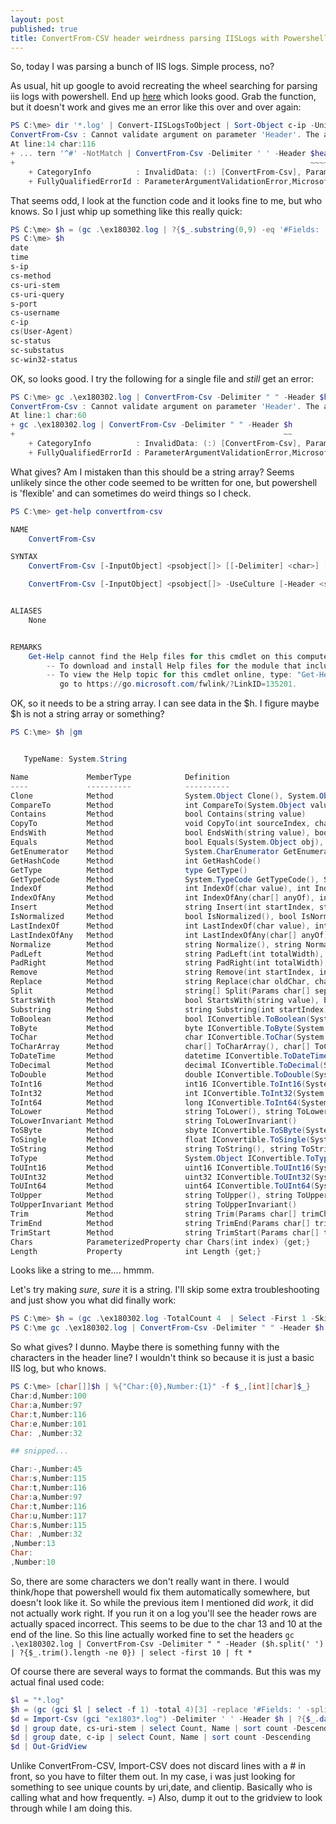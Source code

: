 ```yaml
---
layout: post
published: true
title: ConvertFrom-CSV header weirdness parsing IISLogs with Powershell
---
```

So, today I was parsing a bunch of IIS logs. Simple process, no? 

As usual, hit up google to avoid recreating the wheel searching for parsing iis logs with powershell. End up [here](https://bentaylor.work/2016/09/parsing-iis-logs-to-powershell-objects/) which looks good. Grab the function, but it doesn't work and gives me an error like this over and over again:

```powershell
PS C:\me> dir '*.log' | Convert-IISLogsToObject | Sort-Object c-ip -Unique | Select-Object date, time, s-ip, c-ip, cs-uri-stem, cs-username | Format-Table
ConvertFrom-Csv : Cannot validate argument on parameter 'Header'. The argument is null or empty. Provide an argument that is not null or empty, and then try the command again.
At line:14 char:116
+ ... tern '^#' -NotMatch | ConvertFrom-Csv -Delimiter ' ' -Header $headers
+                                                                  ~~~~~~~~
    + CategoryInfo          : InvalidData: (:) [ConvertFrom-Csv], ParameterBindingValidationException
    + FullyQualifiedErrorId : ParameterArgumentValidationError,Microsoft.PowerShell.Commands.ConvertFromCsvCommand
```

That seems odd, I look at the function code and it looks fine to me, but who knows. So I just whip up something like this really quick:

```powershell
PS C:\me> $h = (gc .\ex180302.log | ?{$_.substring(0,9) -eq '#Fields: '} | select -first 1).substring(9).split(' ')
PS C:\me> $h
date
time
s-ip
cs-method
cs-uri-stem
cs-uri-query
s-port
cs-username
c-ip
cs(User-Agent)
sc-status
sc-substatus
sc-win32-status
```

OK, so looks good. I try the following for a single file and _still_ get an error:

```powershell
PS C:\me> gc .\ex180302.log | ConvertFrom-Csv -Delimiter " " -Header $h
ConvertFrom-Csv : Cannot validate argument on parameter 'Header'. The argument is null or empty. Provide an argument that is not null or empty, and then try the command again.
At line:1 char:60
+ gc .\ex180302.log | ConvertFrom-Csv -Delimiter " " -Header $h
+                                                            ~~
    + CategoryInfo          : InvalidData: (:) [ConvertFrom-Csv], ParameterBindingValidationException
    + FullyQualifiedErrorId : ParameterArgumentValidationError,Microsoft.PowerShell.Commands.ConvertFromCsvCommand
```

What gives? Am I mistaken than this should be a string array? Seems unlikely since the other code seemed to be written for one, but powershell is 'flexible' and can sometimes do weird things so I check.

```powershell
PS C:\me> get-help convertfrom-csv

NAME
    ConvertFrom-Csv

SYNTAX
    ConvertFrom-Csv [-InputObject] <psobject[]> [[-Delimiter] <char>] [-Header <string[]>]  [<CommonParameters>]

    ConvertFrom-Csv [-InputObject] <psobject[]> -UseCulture [-Header <string[]>]  [<CommonParameters>]


ALIASES
    None


REMARKS
    Get-Help cannot find the Help files for this cmdlet on this computer. It is displaying only partial help.
        -- To download and install Help files for the module that includes this cmdlet, use Update-Help.
        -- To view the Help topic for this cmdlet online, type: "Get-Help ConvertFrom-Csv -Online" or
           go to https://go.microsoft.com/fwlink/?LinkID=135201.
```

OK, so it needs to be a string array. I can see data in the $h. I figure maybe $h is not a string array or something?

```powershell
PS C:\me> $h |gm


   TypeName: System.String

Name             MemberType            Definition
----             ----------            ----------
Clone            Method                System.Object Clone(), System.Object ICloneable.Clone()
CompareTo        Method                int CompareTo(System.Object value), int CompareTo(string strB), int IComparable.CompareTo(System.Object obj), int IComparable[string].CompareTo(string other)
Contains         Method                bool Contains(string value)
CopyTo           Method                void CopyTo(int sourceIndex, char[] destination, int destinationIndex, int count)
EndsWith         Method                bool EndsWith(string value), bool EndsWith(string value, System.StringComparison comparisonType), bool EndsWith(string value, bool ignoreCase, cultureinfo culture)
Equals           Method                bool Equals(System.Object obj), bool Equals(string value), bool Equals(string value, System.StringComparison comparisonType), bool IEquatable[string].Equals(string other)
GetEnumerator    Method                System.CharEnumerator GetEnumerator(), System.Collections.IEnumerator IEnumerable.GetEnumerator(), System.Collections.Generic.IEnumerator[char] IEnumerable[char].GetEnumerator()
GetHashCode      Method                int GetHashCode()
GetType          Method                type GetType()
GetTypeCode      Method                System.TypeCode GetTypeCode(), System.TypeCode IConvertible.GetTypeCode()
IndexOf          Method                int IndexOf(char value), int IndexOf(char value, int startIndex), int IndexOf(char value, int startIndex, int count), int IndexOf(string value), int IndexOf(string value, int startIndex), int IndexOf(string value, int startIndex, int count), int IndexOf(string value, System.StringComparison comparisonType), int IndexOf(string value, int startIndex, System.StringComparison comparisonType), int IndexOf(string value, int startIndex, int count, System.StringComparison comparisonType)
IndexOfAny       Method                int IndexOfAny(char[] anyOf), int IndexOfAny(char[] anyOf, int startIndex), int IndexOfAny(char[] anyOf, int startIndex, int count)
Insert           Method                string Insert(int startIndex, string value)
IsNormalized     Method                bool IsNormalized(), bool IsNormalized(System.Text.NormalizationForm normalizationForm)
LastIndexOf      Method                int LastIndexOf(char value), int LastIndexOf(char value, int startIndex), int LastIndexOf(char value, int startIndex, int count), int LastIndexOf(string value), int LastIndexOf(string value, int startIndex), int LastIndexOf(string value, int startIndex, int count), int LastIndexOf(string value, System.StringComparison comparisonType), int LastIndexOf(string value, int startIndex, System.StringComparison comparisonType), int LastIndexOf(string value, int startIndex, int count, System.StringComparison comparisonType)
LastIndexOfAny   Method                int LastIndexOfAny(char[] anyOf), int LastIndexOfAny(char[] anyOf, int startIndex), int LastIndexOfAny(char[] anyOf, int startIndex, int count)
Normalize        Method                string Normalize(), string Normalize(System.Text.NormalizationForm normalizationForm)
PadLeft          Method                string PadLeft(int totalWidth), string PadLeft(int totalWidth, char paddingChar)
PadRight         Method                string PadRight(int totalWidth), string PadRight(int totalWidth, char paddingChar)
Remove           Method                string Remove(int startIndex, int count), string Remove(int startIndex)
Replace          Method                string Replace(char oldChar, char newChar), string Replace(string oldValue, string newValue)
Split            Method                string[] Split(Params char[] separator), string[] Split(char[] separator, int count), string[] Split(char[] separator, System.StringSplitOptions options), string[] Split(char[] separator, int count, System.StringSplitOptions options), string[] Split(string[] separator, System.StringSplitOptions options), string[] Split(string[] separator, int count, System.StringSplitOptions options)
StartsWith       Method                bool StartsWith(string value), bool StartsWith(string value, System.StringComparison comparisonType), bool StartsWith(string value, bool ignoreCase, cultureinfo culture)
Substring        Method                string Substring(int startIndex), string Substring(int startIndex, int length)
ToBoolean        Method                bool IConvertible.ToBoolean(System.IFormatProvider provider)
ToByte           Method                byte IConvertible.ToByte(System.IFormatProvider provider)
ToChar           Method                char IConvertible.ToChar(System.IFormatProvider provider)
ToCharArray      Method                char[] ToCharArray(), char[] ToCharArray(int startIndex, int length)
ToDateTime       Method                datetime IConvertible.ToDateTime(System.IFormatProvider provider)
ToDecimal        Method                decimal IConvertible.ToDecimal(System.IFormatProvider provider)
ToDouble         Method                double IConvertible.ToDouble(System.IFormatProvider provider)
ToInt16          Method                int16 IConvertible.ToInt16(System.IFormatProvider provider)
ToInt32          Method                int IConvertible.ToInt32(System.IFormatProvider provider)
ToInt64          Method                long IConvertible.ToInt64(System.IFormatProvider provider)
ToLower          Method                string ToLower(), string ToLower(cultureinfo culture)
ToLowerInvariant Method                string ToLowerInvariant()
ToSByte          Method                sbyte IConvertible.ToSByte(System.IFormatProvider provider)
ToSingle         Method                float IConvertible.ToSingle(System.IFormatProvider provider)
ToString         Method                string ToString(), string ToString(System.IFormatProvider provider), string IConvertible.ToString(System.IFormatProvider provider)
ToType           Method                System.Object IConvertible.ToType(type conversionType, System.IFormatProvider provider)
ToUInt16         Method                uint16 IConvertible.ToUInt16(System.IFormatProvider provider)
ToUInt32         Method                uint32 IConvertible.ToUInt32(System.IFormatProvider provider)
ToUInt64         Method                uint64 IConvertible.ToUInt64(System.IFormatProvider provider)
ToUpper          Method                string ToUpper(), string ToUpper(cultureinfo culture)
ToUpperInvariant Method                string ToUpperInvariant()
Trim             Method                string Trim(Params char[] trimChars), string Trim()
TrimEnd          Method                string TrimEnd(Params char[] trimChars)
TrimStart        Method                string TrimStart(Params char[] trimChars)
Chars            ParameterizedProperty char Chars(int index) {get;}
Length           Property              int Length {get;}
```

Looks like a string to me.... hmmm.

Let's try making *sure*, _sure_ it is a string. I'll skip some extra troubleshooting and just show you what did finally work:

```powershell
PS C:\me> $h = (gc .\ex180302.log -TotalCount 4  | Select -First 1 -Skip 3) -replace "#Fields: " | out-string
PS C:\me gc .\ex180302.log | ConvertFrom-Csv -Delimiter " " -Header $h.split(" ") | select -first 10 | ft *
```

So what gives? I dunno. Maybe there is something funny with the characters in the header line? I wouldn't think so because it is just a basic IIS log, but who knows.

```powershell
PS C:\me> [char[]]$h | %{"Char:{0},Number:{1}" -f $_,[int][char]$_}
Char:d,Number:100
Char:a,Number:97
Char:t,Number:116
Char:e,Number:101
Char: ,Number:32

## snipped...

Char:-,Number:45
Char:s,Number:115
Char:t,Number:116
Char:a,Number:97
Char:t,Number:116
Char:u,Number:117
Char:s,Number:115
Char: ,Number:32
,Number:13
Char:
,Number:10
```

So, there are some characters we don't really want in there. I would think/hope that powershell would fix them automatically somewhere, but doesn't look like it. So while the previous item I mentioned did _work_, it did not actually work right. If you run it on a log you'll see the header rows are actually spaced incorrect. This seems to be due to the char 13 and 10 at the end of the line. So this line actually worked fine to set the headers `gc .\ex180302.log | ConvertFrom-Csv -Delimiter " " -Header ($h.split(' ') | ?{$_.trim().length -ne 0}) | select -first 10 | ft *`

Of course there are several ways to format the commands. But this was my actual final used code:

```powershell
$l = "*.log"
$h = (gc (gci $l | select -f 1) -total 4)[3] -replace '#Fields: ' -split ' ' | ?{$_.trim().length -ne 0}
$d = Import-Csv (gci "ex1803*.log") -Delimiter ' ' -Header $h | ?{$_.date -notmatch "#"}
$d | group date, cs-uri-stem | select Count, Name | sort count -Descending
$d | group date, c-ip | select Count, Name | sort count -Descending
$d | Out-GridView
```

Unlike ConvertFrom-CSV, Import-CSV does not discard lines with a # in front, so you have to filter them out. In my case, i was just looking for something to see unique counts by uri,date, and clientip. Basically who is calling what and how frequently. =) Also, dump it out to the gridview to look through while I am doing this.